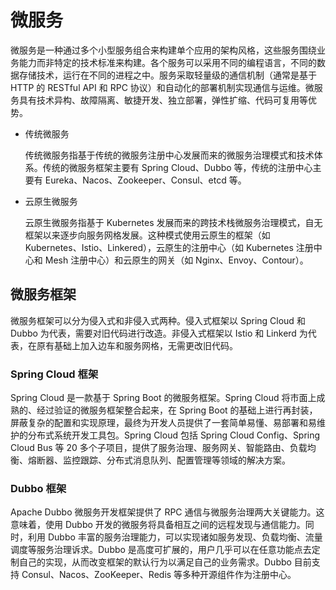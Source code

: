 # 微服务

微服务是一种通过多个小型服务组合来构建单个应用的架构风格，这些服务围绕业务能力而非特定的技术标准来构建。各个服务可以采用不同的编程语言，不同的数据存储技术，运行在不同的进程之中。服务采取轻量级的通信机制（通常是基于 HTTP 的 RESTful API 和 RPC 协议）和自动化的部署机制实现通信与运维。微服务具有技术异构、故障隔离、敏捷开发、独立部署，弹性扩缩、代码可复用等优势。

- 传统微服务

    传统微服务指基于传统的微服务注册中心发展而来的微服务治理模式和技术体系。传统的微服务框架主要有 Spring Cloud、Dubbo 等，传统的注册中心主要有 Eureka、Nacos、Zookeeper、Consul、etcd 等。

- 云原生微服务

    云原生微服务指基于 Kubernetes 发展而来的跨技术栈微服务治理模式，自无框架以来逐步向服务网格发展。这种模式使用云原生的框架（如 Kubernetes、Istio、Linkered），云原生的注册中心（如 Kubernetes 注册中心和 Mesh 注册中心）和云原生的网关（如 Nginx、Envoy、Contour）。

## 微服务框架

微服务框架可以分为侵入式和非侵入式两种。侵入式框架以 Spring Cloud 和 Dubbo 为代表，需要对旧代码进行改造。非侵入式框架以 Istio 和 Linkerd 为代表，在原有基础上加入边车和服务网格，无需更改旧代码。

### Spring Cloud 框架

Spring Cloud 是一款基于 Spring Boot 的微服务框架。Spring Cloud 将市面上成熟的、经过验证的微服务框架整合起来，在 Spring Boot 的基础上进行再封装，屏蔽复杂的配置和实现原理，最终为开发人员提供了一套简单易懂、易部署和易维护的分布式系统开发工具包。Spring Cloud 包括 Spring Cloud Config、Spring Cloud Bus 等 20 多个子项目，提供了服务治理、服务网关、智能路由、负载均衡、熔断器、监控跟踪、分布式消息队列、配置管理等领域的解决方案。

### Dubbo 框架

Apache Dubbo 微服务开发框架提供了 RPC 通信与微服务治理两大关键能力。这意味着，使用 Dubbo 开发的微服务将具备相互之间的远程发现与通信能力。同时，利用 Dubbo 丰富的服务治理能力，可以实现诸如服务发现、负载均衡、流量调度等服务治理诉求。Dubbo 是高度可扩展的，用户几乎可以在任意功能点去定制自己的实现，从而改变框架的默认行为以满足自己的业务需求。Dubbo 目前支持 Consul、Nacos、ZooKeeper、Redis 等多种开源组件作为注册中心。